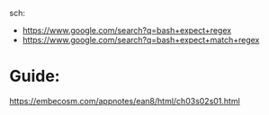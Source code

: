 sch:
- https://www.google.com/search?q=bash+expect+regex
- https://www.google.com/search?q=bash+expect+match+regex

# Guide:
https://embecosm.com/appnotes/ean8/html/ch03s02s01.html
